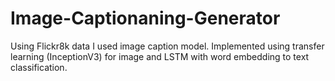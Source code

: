 # Image-Captionaning-Generator
Using Flickr8k data I used image caption model. Implemented using transfer learning (InceptionV3) for image and LSTM with word embedding to text classification.
